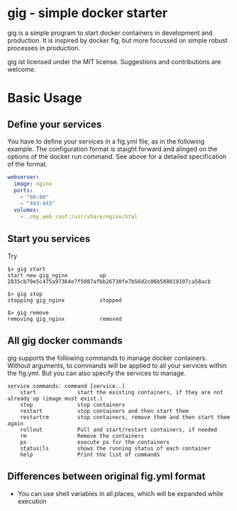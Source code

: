 gig - simple docker starter
===========================

gig is a simple program to start docker containers
in development and production. It is inspired by docker fig,
but more focussed on simple robust processes in production.

gig ist licensed under the MIT license. Suggestions and contributions are welcome.

Basic Usage
===========================

Define your services
------------------------------------------

You have to define your services in a fig.yml file, as in the following example.
The configuration format is staight forward and alinged on the options of the docker run command.
See above for a detailed specification of the format.

```yaml
webserver:
  image: nginx
  ports:
    - "80:80"
    - "443:443"
  volumes:
    - ./my_web_root:/usr/share/nginx/html
```

Start you services
------------------------------------------
Try 
```shell
$> gig start
start new gig_nginx          up 2835cb79e5c475a97364e7f5087afbb26730fe7b56d2c06b588019107ca58acb

$> gig stop
stopping gig_nginx           stopped

$> gig remove
removing gig_nginx           removed
```

All gig docker commands
------------------------------------------
gig supports the following commands to manage docker containers.
Without arguments, to commands will be applied to all your services within the
fig.yml. But you can also specify the services to manage.
```
service commands: command [service..]
    start             start the existing containers, if they are not already up (image must exist.)
    stop              stop containers
    restart           stop containers and then start them
    restartrm         stop containers, remove them and then start them again
    rollout           Pull and start/restart containers, if needed
    rm                Remove the containers
    ps                execute ps for the containers
    status|ls         shows the running status of each container
    help              Print the list of commands
```

Differences between original fig.yml format
-------------------------------------------
- You can use shell variables in all places, which will be expanded while execution


